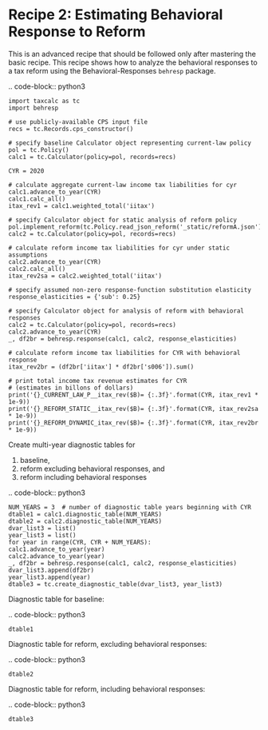 Recipe 2: Estimating Behavioral Response to Reform
==================================================

This is an advanced recipe that should be followed only after mastering the basic recipe.
This recipe shows how to analyze the behavioral responses to a tax reform using the Behavioral-Responses `behresp` package.


.. code-block:: python3
		
    import taxcalc as tc
    import behresp

    # use publicly-available CPS input file
    recs = tc.Records.cps_constructor()

    # specify baseline Calculator object representing current-law policy
    pol = tc.Policy()
    calc1 = tc.Calculator(policy=pol, records=recs)

    CYR = 2020

    # calculate aggregate current-law income tax liabilities for cyr
    calc1.advance_to_year(CYR)
    calc1.calc_all()
    itax_rev1 = calc1.weighted_total('iitax')

    # specify Calculator object for static analysis of reform policy
    pol.implement_reform(tc.Policy.read_json_reform('_static/reformA.json'))
    calc2 = tc.Calculator(policy=pol, records=recs)

    # calculate reform income tax liabilities for cyr under static assumptions
    calc2.advance_to_year(CYR)
    calc2.calc_all()
    itax_rev2sa = calc2.weighted_total('iitax')

    # specify assumed non-zero response-function substitution elasticity
    response_elasticities = {'sub': 0.25}

    # specify Calculator object for analysis of reform with behavioral responses
    calc2 = tc.Calculator(policy=pol, records=recs)
    calc2.advance_to_year(CYR)
    _, df2br = behresp.response(calc1, calc2, response_elasticities)

    # calculate reform income tax liabilities for CYR with behavioral response
    itax_rev2br = (df2br['iitax'] * df2br['s006']).sum()

    # print total income tax revenue estimates for CYR
    # (estimates in billons of dollars)
    print('{}_CURRENT_LAW_P__itax_rev($B)= {:.3f}'.format(CYR, itax_rev1 * 1e-9))
    print('{}_REFORM_STATIC__itax_rev($B)= {:.3f}'.format(CYR, itax_rev2sa * 1e-9))
    print('{}_REFORM_DYNAMIC_itax_rev($B)= {:.3f}'.format(CYR, itax_rev2br * 1e-9))

Create multi-year diagnostic tables for
1. baseline,
2. reform excluding behavioral responses, and
3. reform including behavioral responses

.. code-block:: python3
		
    NUM_YEARS = 3  # number of diagnostic table years beginning with CYR
    dtable1 = calc1.diagnostic_table(NUM_YEARS)
    dtable2 = calc2.diagnostic_table(NUM_YEARS)
    dvar_list3 = list()
    year_list3 = list()
    for year in range(CYR, CYR + NUM_YEARS):
	calc1.advance_to_year(year)
	calc2.advance_to_year(year)
	_, df2br = behresp.response(calc1, calc2, response_elasticities)
	dvar_list3.append(df2br)
	year_list3.append(year)
    dtable3 = tc.create_diagnostic_table(dvar_list3, year_list3)

Diagnostic table for baseline:
    
.. code-block:: python3
		
    dtable1

Diagnostic table for reform, excluding behavioral responses:
    
.. code-block:: python3
		
    dtable2

Diagnostic table for reform, including behavioral responses:
    
.. code-block:: python3
		
    dtable3
